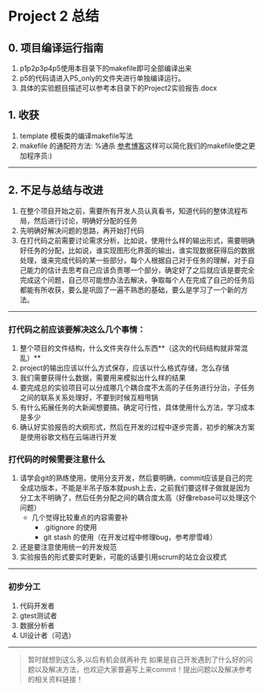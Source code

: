 # Project 2 总结

## 0. 项目编译运行指南
1. p1p2p3p4p5使用本目录下的makefile即可全部编译出来
2. p5的代码请进入P5_only的文件夹进行单独编译运行。
3. 具体的实验题目描述可以参考本目录下的Project2实验报告.docx

## 1. 收获
1. template 模板类的编译makefile写法
2. makefile 的通配符方法: %通杀  [参考博客](http://blog.csdn.net/xiaozhi_su/article/details/4202324)这样可以简化我们的makefile使之更加程序员:)


----

## 2. 不足与总结与改进

1.  在整个项目开始之前，需要所有开发人员认真看书，知道代码的整体流程布局，然后进行讨论，明确好分配的任务
2.  先明确好解决问题的思路，再开始打代码
3.  在打代码之前需要讨论需求分析，比如说，使用什么样的输出形式，需要明确好任务的分配，比如说，谁实现图形化界面的输出，谁实现数据获得后的数据处理，谁来完成代码的某一些部分，每个人根据自己对于任务的理解，对于自己能力的估计去思考自己应该负责哪一个部分，确定好了之后就应该是要完全完成这个问题，自己尽可能想办法去解决，争取每个人在完成了自己的任务后都能有所收获，要么是巩固了一遍不熟悉的基础，要么是学习了一个新的方法。

----


### 打代码之前应该要解决这么几个事情：
1. 整个项目的文件结构，什么文件夹存什么东西**（这次的代码结构就非常混乱）**
2. project的输出应该以什么方式保存，应该以什么格式存储，怎么存储
3. 我们需要获得什么数据，需要用来模拟出什么样的结果
4. 要完成总的实验项目可以分成哪几个耦合度不太高的子任务进行分治，子任务之间的联系关系处理好，不要到时候互相甩锅
5. 有什么拓展任务的大新闻想要搞，确定可行性，具体使用什么方法，学习成本是多少
6. 确认好实验报告的大纲形式，然后在开发的过程中逐步完善，初步的解决方案是使用谷歌文档在云端进行开发


### 打代码的时候需要注意什么
1. 请学会git的熟练使用，使用分支开发，然后要明确，commit应该是自己的完全成功版本，不能是半吊子版本就push上去，之前我们要这样子做就是因为分工太不明确了，然后任务分配之间的耦合度太高（好像rebase可以处理这个问题）
	+ 几个觉得比较重点的内容需要补
		+ .gitignore 的使用
		+ git stash 的使用（在开发过程中修理bug，参考廖雪峰）
2. 还是要注意使用统一的开发规范
3. 实验报告的形式要实时更新，可能的话要引用scrum的站立会议模式


---
### 初步分工
1. 代码开发者
2. gtest测试者
3. 数据分析者
4. UI设计者（可选）

---

> 暂时就想到这么多,以后有机会就再补充
> 如果是自己开发遇到了什么好的问题以及解决方法，也欢迎大家普遍写上来commit！提出问题以及解决参考的相关资料链接！
